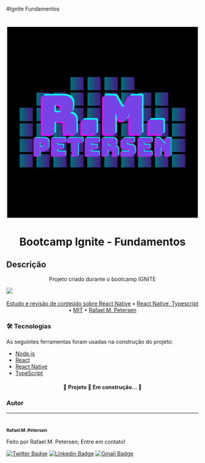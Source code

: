 #Ignite Fundamentos
<h1 align="center">
  <img alt="R.M.PTERSEN" title="#R.M.PETERSEN" src="./.assets/banner_petersen.png" />
</h1>

<h1 align="center">Bootcamp Ignite - Fundamentos</h1>

## Descrição
<p align="center">Projeto criado durante o bootcamp IGNITE</p>
<img src="https://img.shields.io/static/v1?label=React-Native&message=V:0.73&color=7159c1&style=for-the-badge&logo=ghost"/>

<p align="center">
 <a href="#objetivo">Estudo e revisão de conteúdo sobre React Native</a> •
 <a href="#tecnologias">React Native, Typescript</a> • 
 <a href="#licenc-a">MIT</a> • 
 <a href="#autor">Rafael M. Petersen</a>
</p>

### 🛠 Tecnologias

As seguintes ferramentas foram usadas na construção do projeto:

<!-- - [Expo](https://expo.io/) -->
- [Node.js](https://nodejs.org/en/)
- [React](https://pt-br.reactjs.org/)
- [React Native](https://reactnative.dev/)
- [TypeScript](https://www.typescriptlang.org/)

<h4 align="center"> 
	🚧  Projeto 🚀 Em construção...  🚧
</h4>

### Autor
---

<a href="https://www.linkedin.com/in/rafael-petersen-ab827a14a/">
 <img style="border-radius: 50%;" src="https://github.com/rmpetersen86.png?size=100" width="100px; rounded" alt=""/>
 <br />
 <sub><b>Rafael M. Petersen</b></sub></a> <!-- <a href="https://www.linkedin.com/in/rafael-petersen-ab827a14a/" title="RMPetersen"></a> -->


Feito por Rafael M. Petersen; Entre em contato!

[![Twitter Badge](https://img.shields.io/badge/-@rafaelpetersen1-1ca0f1?style=flat-square&labelColor=1ca0f1&logo=twitter&logoColor=white&link=https://twitter.com/rafaelpetersen1)](https://twitter.com/rafaelpetersen1) [![Linkedin Badge](https://img.shields.io/badge/-Rafael-blue?style=flat-square&logo=Linkedin&logoColor=white&link=www.linkedin.com/in/rafael-petersen-ab827a14a)]( www.linkedin.com/in/rafael-petersen-ab827a14a) 
[![Gmail Badge](https://img.shields.io/badge/-rafael.petersen86@gmail.com-c14438?style=flat-square&logo=Gmail&logoColor=white&link=mailto:rafael.petersen86@gmail.com)](mailto:rafael.petersen86@gmail.com)
